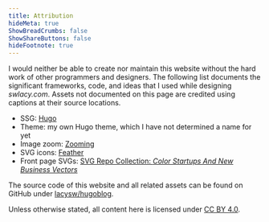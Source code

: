 ```yaml
---
title: Attribution
hideMeta: true
ShowBreadCrumbs: false
ShowShareButtons: false
hideFootnote: true
---
```


I would neither be able to create nor maintain this website without the hard work of other programmers and designers. The following list documents the significant frameworks, code, and ideas that I used while designing *swlacy.com*. Assets not documented on this page are credited using captions at their source locations.

 - SSG: [Hugo](https://gohugo.io)
 - Theme: my own Hugo theme, which I have not determined a name for yet
 - Image zoom: [Zooming](https://kingdido999.github.io/zooming/)
 - SVG icons: [Feather](https://feathericons.com)
 - Front page SVGs: [SVG Repo Collection: *Color Startups And New Business Vectors*](https://www.svgrepo.com/collection/color-startups-and-new-business)

The source code of this website and all related assets can be found on GitHub under [lacysw/hugoblog](https://github.com/lacysw/hugoblog).

Unless otherwise stated, all content here is licensed under [CC BY 4.0](https://creativecommons.org/licenses/by/4.0).
